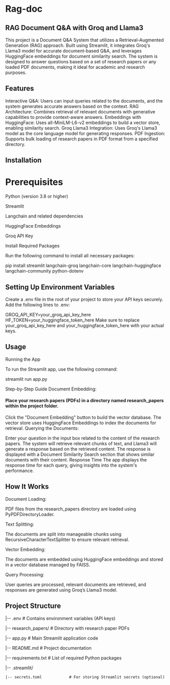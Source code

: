 # Rag-doc

## RAG Document Q&A with Groq and Llama3
This project is a Document Q&A System that utilizes a Retrieval-Augmented Generation (RAG) approach. Built using Streamlit, it integrates Groq's Llama3 model for accurate document-based Q&A, and leverages HuggingFace embeddings for document similarity search. The system is designed to answer questions based on a set of research papers or any loaded PDF documents, making it ideal for academic and research purposes.

## Features
Interactive Q&A: Users can input queries related to the documents, and the system generates accurate answers based on the context.
RAG Architecture: Combines retrieval of relevant documents with generative capabilities to provide context-aware answers.
Embeddings with HuggingFace: Uses all-MiniLM-L6-v2 embeddings to build a vector store, enabling similarity search.
Groq Llama3 Integration: Uses Groq's Llama3 model as the core language model for generating responses.
PDF Ingestion: Supports bulk loading of research papers in PDF format from a specified directory.


## Installation
# Prerequisites

Python (version 3.8 or higher)

Streamlit

Langchain and related dependencies

HuggingFace Embeddings

Groq API Key

Install Required Packages

Run the following command to install all necessary packages:

pip install streamlit langchain-groq langchain-core langchain-huggingface langchain-community python-dotenv

## Setting Up Environment Variables
Create a .env file in the root of your project to store your API keys securely. Add the following lines to .env:

GROQ_API_KEY=your_groq_api_key_here
HF_TOKEN=your_huggingface_token_here
Make sure to replace your_groq_api_key_here and your_huggingface_token_here with your actual keys.


## Usage

Running the App

To run the Streamlit app, use the following command:

streamlit run app.py

Step-by-Step Guide
Document Embedding:

#### Place your research papers (PDFs) in a directory named research_papers within the project folder.
Click the "Document Embedding" button to build the vector database.
The vector store uses HuggingFace Embeddings to index the documents for retrieval.
Querying the Documents:

Enter your question in the input box related to the content of the research papers.
The system will retrieve relevant chunks of text, and Llama3 will generate a response based on the retrieved content.
The response is displayed with a Document Similarity Search section that shows similar documents with their content.
Response Time
The app displays the response time for each query, giving insights into the system's performance.

## How It Works

Document Loading:

PDF files from the research_papers directory are loaded using PyPDFDirectoryLoader.

Text Splitting:

The documents are split into manageable chunks using RecursiveCharacterTextSplitter to ensure relevant retrieval.

Vector Embedding:

The documents are embedded using HuggingFace embeddings and stored in a vector database managed by FAISS.

Query Processing:

User queries are processed, relevant documents are retrieved, and responses are generated using Groq’s Llama3 model.

## Project Structure

|-- .env                        # Contains environment variables (API keys)

|-- research_papers/            # Directory with research paper PDFs

|-- app.py                      # Main Streamlit application code

|-- README.md                   # Project documentation

|-- requirements.txt            # List of required Python packages

|-- .streamlit/

    |-- secrets.toml            # For storing Streamlit secrets (optional)

